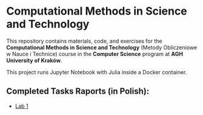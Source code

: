 # Computational Methods in Science and Technology

This repository contains materials, code, and exercises for the **Computational Methods in Science and Technology** (Metody Obliczeniowe w Nauce i Technice) course in the **Computer Science** program at **AGH University of Kraków**.

This project runs Jupyter Notebook with Julia inside a Docker container.

## Completed Tasks Raports (in Polish):

- [Lab 1](./juliaNotebook/Lab1/Assignment/Lab1.html)
